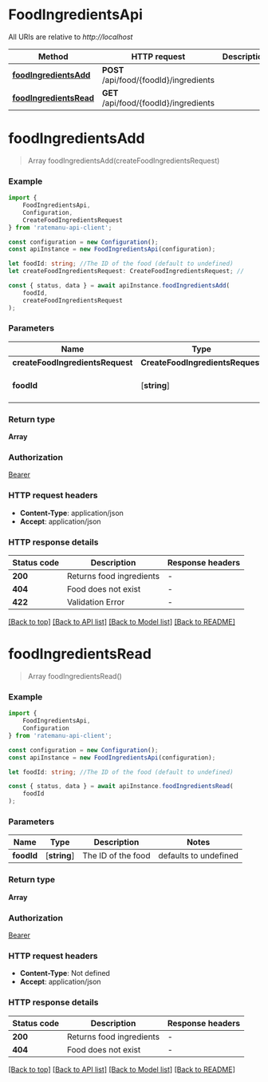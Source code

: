 # FoodIngredientsApi

All URIs are relative to *http://localhost*

|Method | HTTP request | Description|
|------------- | ------------- | -------------|
|[**foodIngredientsAdd**](#foodingredientsadd) | **POST** /api/food/{foodId}/ingredients | |
|[**foodIngredientsRead**](#foodingredientsread) | **GET** /api/food/{foodId}/ingredients | |

# **foodIngredientsAdd**
> Array<FoodIngredientResponse> foodIngredientsAdd(createFoodIngredientsRequest)


### Example

```typescript
import {
    FoodIngredientsApi,
    Configuration,
    CreateFoodIngredientsRequest
} from 'ratemanu-api-client';

const configuration = new Configuration();
const apiInstance = new FoodIngredientsApi(configuration);

let foodId: string; //The ID of the food (default to undefined)
let createFoodIngredientsRequest: CreateFoodIngredientsRequest; //

const { status, data } = await apiInstance.foodIngredientsAdd(
    foodId,
    createFoodIngredientsRequest
);
```

### Parameters

|Name | Type | Description  | Notes|
|------------- | ------------- | ------------- | -------------|
| **createFoodIngredientsRequest** | **CreateFoodIngredientsRequest**|  | |
| **foodId** | [**string**] | The ID of the food | defaults to undefined|


### Return type

**Array<FoodIngredientResponse>**

### Authorization

[Bearer](../README.md#Bearer)

### HTTP request headers

 - **Content-Type**: application/json
 - **Accept**: application/json


### HTTP response details
| Status code | Description | Response headers |
|-------------|-------------|------------------|
|**200** | Returns food ingredients |  -  |
|**404** | Food does not exist |  -  |
|**422** | Validation Error |  -  |

[[Back to top]](#) [[Back to API list]](../README.md#documentation-for-api-endpoints) [[Back to Model list]](../README.md#documentation-for-models) [[Back to README]](../README.md)

# **foodIngredientsRead**
> Array<FoodIngredientResponse> foodIngredientsRead()


### Example

```typescript
import {
    FoodIngredientsApi,
    Configuration
} from 'ratemanu-api-client';

const configuration = new Configuration();
const apiInstance = new FoodIngredientsApi(configuration);

let foodId: string; //The ID of the food (default to undefined)

const { status, data } = await apiInstance.foodIngredientsRead(
    foodId
);
```

### Parameters

|Name | Type | Description  | Notes|
|------------- | ------------- | ------------- | -------------|
| **foodId** | [**string**] | The ID of the food | defaults to undefined|


### Return type

**Array<FoodIngredientResponse>**

### Authorization

[Bearer](../README.md#Bearer)

### HTTP request headers

 - **Content-Type**: Not defined
 - **Accept**: application/json


### HTTP response details
| Status code | Description | Response headers |
|-------------|-------------|------------------|
|**200** | Returns food ingredients |  -  |
|**404** | Food does not exist |  -  |

[[Back to top]](#) [[Back to API list]](../README.md#documentation-for-api-endpoints) [[Back to Model list]](../README.md#documentation-for-models) [[Back to README]](../README.md)

